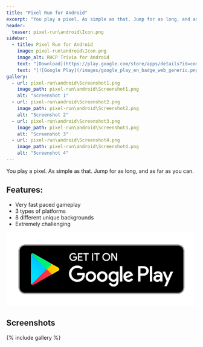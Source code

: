 ```yaml
---
title: "Pixel Run for Android"
excerpt: "You play a pixel. As simple as that. Jump for as long, and as far as you can."
header:
  teaser: pixel-run\android\Icon.png
sidebar:
  - title: Pixel Run for Android
    image: pixel-run\android\Icon.png
    image_alt: RHCP Trivia for Android
    text: "[Download](https://play.google.com/store/apps/details?id=com.saguiitay.pixelrun){: .btn .btn--large .btn--success}"
    text: "[![Google Play](/images/google_play_en_badge_web_generic.png)](https://play.google.com/store/apps/details?id=com.saguiitay.pixelrun)"
gallery:
  - url: pixel-run\android\Screenshot1.png
    image_path: pixel-run\android\Screenshot1.png
    alt: "Screenshot 1"
  - url: pixel-run\android\Screenshot2.png
    image_path: pixel-run\android\Screenshot2.png
    alt: "Screenshot 2"
  - url: pixel-run\android\Screenshot3.png
    image_path: pixel-run\android\Screenshot3.png
    alt: "Screenshot 3"
  - url: pixel-run\android\Screenshot4.png
    image_path: pixel-run\android\Screenshot4.png
    alt: "Screenshot 4"
---
```


You play a pixel. As simple as that. Jump for as long, and as far as you can.

## Features:

  - Very fast paced gameplay
  - 3 types of platforms
  - 8 different unique backgrounds
  - Extremely challenging

  
[![Google Play](/images/google_play_en_badge_web_generic.png)](https://play.google.com/store/apps/details?id=com.saguiitay.pixelrun)
  
## Screenshots

{% include gallery %}

